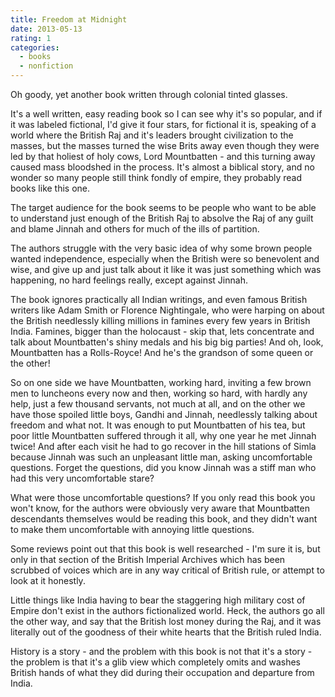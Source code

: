 ```yaml
---
title: Freedom at Midnight
date: 2013-05-13
rating: 1
categories:
  - books
  - nonfiction
---
```


Oh goody, yet another book written through colonial tinted glasses.

It's a well written, easy reading book so I can see why it's so popular, and if it was labeled fictional, I'd give it four stars, for fictional it is, speaking of a world where the British Raj and it's leaders brought civilization to the masses, but the masses turned the wise Brits away even though they were led by that holiest of holy cows, Lord Mountbatten - and this turning away caused mass bloodshed in the process. It's almost a biblical story, and no wonder so many people still think fondly of empire, they probably read books like this one.

The target audience for the book seems to be people who want to be able to understand just enough of the British Raj to absolve the Raj of any guilt and blame Jinnah and others for much of the ills of partition.

The authors struggle with the very basic idea of why some brown people wanted independence, especially when the British were so benevolent and wise, and give up and just talk about it like it was just something which was happening, no hard feelings really, except against Jinnah.

The book ignores practically all Indian writings, and even famous British writers like Adam Smith or Florence Nightingale, who were harping on about the British needlessly killing millions in famines every few years in British India. Famines, bigger than the holocaust - skip that, lets concentrate and talk about Mountbatten's shiny medals and his big big parties! And oh, look, Mountbatten has a Rolls-Royce! And he's the grandson of some queen or the other!

So on one side we have Mountbatten, working hard, inviting a few brown men to luncheons every now and then, working so hard, with hardly any help, just a few thousand servants, not much at all, and on the other we have those spoiled little boys, Gandhi and Jinnah, needlessly talking about freedom and what not. It was enough to put Mountbatten of his tea, but poor little Mountbatten suffered through it all, why one year he met Jinnah twice! And after each visit he had to go recover in the hill stations of Simla because Jinnah was such an unpleasant little man, asking uncomfortable questions. Forget the questions, did you know Jinnah was a stiff man who had this very uncomfortable stare?

What were those uncomfortable questions? If you only read this book you won't know, for the authors were obviously very aware that Mountbatten descendants themselves would be reading this book, and they didn't want to make them uncomfortable with annoying little questions.

Some reviews point out that this book is well researched - I'm sure it is, but only in that section of the British Imperial Archives which has been scrubbed of voices which are in any way critical of British rule, or attempt to look at it honestly.

Little things like India having to bear the staggering high military cost of Empire don't exist in the authors fictionalized world. Heck, the authors go all the other way, and say that the British lost money during the Raj, and it was literally out of the goodness of their white hearts that the British ruled India.

History is a story - and the problem with this book is not that it's a story - the problem is that it's a glib view which completely omits and washes British hands of what they did during their occupation and departure from India.
